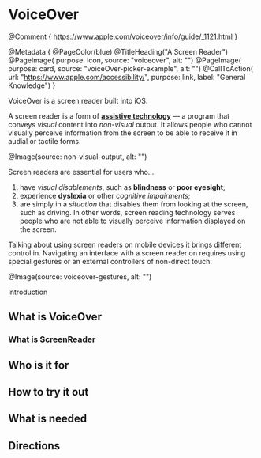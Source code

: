 # VoiceOver

@Comment {
    https://www.apple.com/voiceover/info/guide/_1121.html
}

@Metadata {
    @PageColor(blue)
    @TitleHeading("A Screen Reader")
    @PageImage(
               purpose: icon, 
               source: "voiceover", 
               alt: "")
    @PageImage(
               purpose: card, 
               source: "voiceOver-picker-example", 
               alt: "")
    @CallToAction(
                url: "https://www.apple.com/accessibility/",
                purpose: link, 
                label: "General Knowledge")
}

VoiceOver is a screen reader built into iOS.

A screen reader is a form of [**assistive technology**](<doc:AccessibilityFeatures>) — a program that conveys *visual* content into *non-visual* output. It allows people who cannot visually perceive information from the screen to be able to receive it in audial or tactile forms. 

@Image(source: non-visual-output, alt: "")

Screen readers are essential for users who...
1) have *visual disablements*, such as **blindness** or **poor eyesight**;
2) experience **dyslexia** or other *cognitive impairments*;
3) are simply in a *situation* that disables them from looking at the screen, such as driving. 
In other words, screen reading technology serves people who are not able to visually perceive information displayed on the screen.

Talking about using screen readers on mobile devices it brings different control in. Navigating an interface with a screen reader on requires using special gestures or an external controllers of non-direct touch. 

@Image(source: voiceover-gestures, alt: "")


Introduction

## What is VoiceOver 
### What is ScreenReader
## Who is it for
## How to try it out
## What is needed
## Directions
